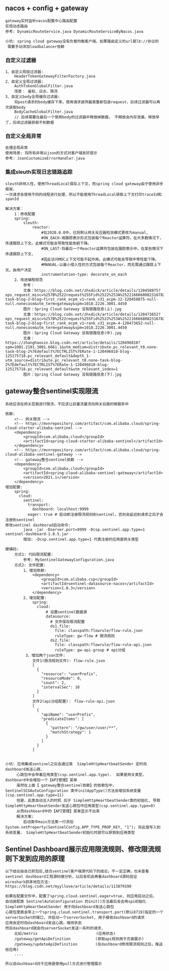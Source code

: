 ## nacos + config + gateway 
    gateway实时监听nacos配置中心路由配置
    实现动态路由
    参考: DynamicRouteService.java DynamicRouteServiceByNacos.java
    
    小坑: spring cloud gateway没有负载均衡客户端，如果路由定义的url是lb://协议的
     需要手动添加loadbalancer依赖
     
### 自定义过滤器
    1、自定义局部过滤器:
        HeaderTokenGatewayFilterFactory.java
    2、自定义全局过滤器:
        AuthTokenGlobalFilter.java
        场景： 鉴权、日志、限流
    3、自定义body全局缓存过滤器:
        将post请求的body缓存下来，使用请求装饰器类重新包装request，后续过滤器可以再次获取body
        BodyCacheGlobalFilter.java
        // 后续需要在最后一个使用body的过滤器中释放掉数据， 不释放会内存泄漏，释放早了，后续过滤器获取不到数据
    
### 自定义全局异常
    处理全局异常
    使用场景: 将所有异常以json的方式对客户端友好提示
    参考: JsonCustomizeErrorHandler.java

### 集成sleuth实现日志链路追踪
    sleuth非倾入性，使用ThreadLocal保存上下文，而spring cloud gateway由于使用异步框架，
    一次请求会使用不同的线程进行处理，所以不能使用ThreadLocal获取上下文打印traceId和spanId
    
    解决方案：
        1：修改配置
        spring:
            sleuth:
                reactor:
                    #在2020.0.0中，已将默认网关反应器检测模式更改为manual,
                    #ON_EACH-用跟踪表示形式包装每个Reactor运算符。在大多数情况下，传递跟踪上下文。此模式可能会导致性能急剧下降。
                    #ON_LAST-将最后一个Reactor运算符包装在跟踪表示中。在某些情况下传递跟踪上下文，
                    #因此访问MDC上下文可能不起作用。此模式可能会导致中等性能下降。
                    #MANUAL-以最小侵入性的方式包装每个Reactor，而无需通过跟踪上下文。由用户决定
                    instrumentation-type: decorate_on_each
        2、改进编程规范
            参考：
            文章：https://blog.csdn.net/zhxdick/article/details/120458875?ops_request_misc=%257B%2522request%255Fid%2522%253A%2522166668082316782428656973%2522%252C%2522scm%2522%253A%252220140713.130102334.pc%255Fblog.%2522%257D&request_id=166668082316782428656973&biz_id=0&utm_medium=distribute.pc_search_result.none-task-blog-2~blog~first_rank_ecpm_v1~rank_v31_ecpm-12-120458875-null-null.nonecase&utm_term=gateway&spm=1018.2226.3001.4450
            图片：Spring Cloud Gateway 没有链路信息(上).jpg
            文章：https://blog.csdn.net/zhxdick/article/details/120473652?ops_request_misc=%257B%2522request%255Fid%2522%253A%2522166668082316782428656973%2522%252C%2522scm%2522%253A%252220140713.130102334.pc%255Fblog.%2522%257D&request_id=166668082316782428656973&biz_id=0&utm_medium=distribute.pc_search_result.none-task-blog-2~blog~first_rank_ecpm_v1~rank_v31_ecpm-4-120473652-null-null.nonecase&utm_term=gateway&spm=1018.2226.3001.4450
            图片：Spring Cloud Gateway 没有链路信息(中).jpg
            文章：https://zhanghaoxin.blog.csdn.net/article/details/120496810?spm=1001.2101.3001.6661.1&utm_medium=distribute.pc_relevant_t0.none-task-blog-2%7Edefault%7ECTRLIST%7ERate-1-120496810-blog-125175718.pc_relevant_default&depth_1-utm_source=distribute.pc_relevant_t0.none-task-blog-2%7Edefault%7ECTRLIST%7ERate-1-120496810-blog-125175718.pc_relevant_default&utm_relevant_index=1
            图片：Spring Cloud Gateway 没有链路信息(下).jpg

## gateway整合sentinel实现限流
    系统应该在网关层面进行限流，不应该让巨量流量流向网关后面的微服务中
    
    依赖:
        <!-- 网关限流 -->
        <!-- https://mvnrepository.com/artifact/com.alibaba.cloud/spring-cloud-starter-alibaba-sentinel -->
        <dependency>
            <groupId>com.alibaba.cloud</groupId>
            <artifactId>spring-cloud-starter-alibaba-sentinel</artifactId>
        </dependency>
        <!-- https://mvnrepository.com/artifact/com.alibaba.cloud/spring-cloud-alibaba-sentinel-gateway -->
        <!-- gateway整合sentinel依赖 -->
        <dependency>
            <groupId>com.alibaba.cloud</groupId>
            <artifactId>spring-cloud-alibaba-sentinel-gateway</artifactId>
            <version>2021.1</version>
        </dependency>
    增加配置:
        spring:
          cloud:
            sentinel:
              transport:
                dashboard: localhost:9999
              eager: true # 启动即注册限流规则到sentinel，否则会延迟到请求之后才会注册到sentinel
    修改sentinel dashborad启动命令:
            java -jar -Dserver.port=9999 -Dcsp.sentinel.app.type=1 sentinel-dashboard-1.8.5.jar
            增加: -Dcsp.sentinel.app.type=1 代表注册的应用是网关类型
    
    硬编码:
        方式1: 代码限流配置:
            参考: MySentinelGatewayConfiguration.java
        方式2: 文件配置:
            1、增加依赖:
                <dependency>
                    <groupId>com.alibaba.csp</groupId>
                    <artifactId>sentinel-datasource-nacos</artifactId>
                    <version>1.8.3</version>
                </dependency>
            2、增加配置:
                spring:
                  cloud:
                      # 设置sentinel数据源
                      datasource:
                        # 文件保存限流配置
                        ds1.file:
                          file: classpath:flowrule/flow-rule.json
                          ruleType: gw-flow # 限流规则
                        ds2.file:
                          file: classpath:flowrule/flow-rule-api.json
                          ruleType: gw-api-group # api分组
             3、增加两个json文件:
                文件1(限流规则文件): flow-rule.json    
                [
                  {
                    "resource": "userPrefix",
                    "resourceMode": 0,
                    "count": 2,
                    "intervalSec": 10
                  }
                ]
                文件2(api分组配置)： flow-rule-api.json   
                [
                  {
                    "apiName": "userPrefix",
                    "predicateItems": [
                      {
                        "pattern": "/gw/user/user/**",
                        "matchStrategy": 1
                      }
                    ]
                  }
                ]
    
    
    小坑: 应用集成sentinel之后会通过类  SimpleHttpHeartbeatSender 定时向dashboard发送心跳，
         心跳包中会带着应用类型(csp.sentinel.app.type).  如果是网关类型，dashboard中会增加一个【API管理】菜单
         虽然在上面【 gateway整合sentinel依赖】的依赖包中，SentinelSCGAutoConfiguration 类中initAppType()方法会增加系统变量(csp.sentinel.app.type=11)
         但是，此类自动注入的时机 后于 SimpleHttpHeartbeatSender类的初始化, 导致 SimpleHttpHeartbeatSender发送心跳包中应用类型(csp.sentinel.app.type=0)
         从而dashboard中的【API管理】菜单显示不出来
         解决方案:
            启动类中main方法第一行添加 System.setProperty(SentinelConfig.APP_TYPE_PROP_KEY, "1"); 将此值写入到系统变量， SimpleHttpHeartbeatSender初始化时就可以获取到应用类型



## Sentinel Dashboard展示应用限流规则、修改限流规则下发到应用的原理
    以下结论由自己抓包后,结合sentinel客户端源代码下的结论，不一定正确，也未查看sentinel dashboard工程源码做分析，以后有机会再看dashboard源码验证
    wireshark抓本地包方法: https://blog.csdn.net/myyllove/article/details/113879198
    
    如果在配置文件中，配置了spring.cloud.sentinel.eager=true, 则应用启动之后，
    自动装配类 SentinelAutoConfiguration 的init()方法最后会去用spi初始化 SimpleHttpHeartbeatSender 用于向dashboard发送心跳包
    心跳包里面会带上一个spring.cloud.sentinel.transport.port(默认8719)指定的一个serverSocket的端口, 并启动一个serverSocket, 用于接收dashboard的请求
    应用会定时向dashboard发送心跳，维持状态
    然后dashboard就会向serverSocket发送一系列的请求， 
        比如/metrix                          (应用状态)
        /gateway/getApiDefinition           (获取api规则用于页面展示)
        /gateway/updateApiDefinition        (在dashboard修改限流规则之后，推送给应用)
        ....
    
    所以说dashboard对于应用是使用pull方式进行管理展示






